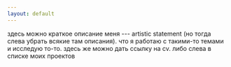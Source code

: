 ```yaml
---
layout: default
---
```


здесь можно краткое описание меня --- artistic statement (но тогда слева убрать всякие там описания). что я работаю с такими-то темами и исследую то-то. здесь же можно дать ссылку на cv. либо слева в списке моих проектов
